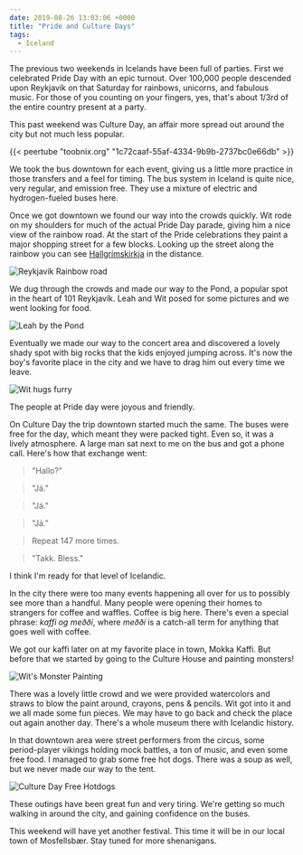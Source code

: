 ```yaml
---
date: 2019-08-26 13:03:06 +0000
title: "Pride and Culture Days"
tags:
  - Iceland
---
```


The previous two weekends in Icelands have been full of parties. First we
celebrated Pride Day with an epic turnout. Over 100,000 people descended
upon Reykjavík on that Saturday for rainbows, unicorns, and fabulous
music. For those of you counting on your fingers, yes, that's about 1/3rd
of the entire country present at a party.

This past weekend was Culture Day, an affair more spread out around the
city but not much less popular.

{{< peertube "toobnix.org" "1c72caaf-55af-4334-9b9b-2737bc0e66db" >}}

We took the bus downtown for each event, giving us a little more practice
in those transfers and a feel for timing. The bus system in Iceland is
quite nice, very regular, and emission free. They use a mixture of
electric and hydrogen-fueled buses here.

Once we got downtown we found our way into the crowds quickly. Wit rode on
my shoulders for much of the actual Pride Day parade, giving him a nice
view of the rainbow road. At the start of the Pride celebrations they
paint a major shopping street for a few blocks. Looking up the street
along the rainbow you can see
[Hallgrímskirkja](https://en.wikipedia.org/wiki/Hallgr%C3%ADmskirkja) in
the distance.

![Reykjavík Rainbow road](/images/reykjavik-rainbow-road.png)

We dug through the crowds and made our way to the Pond, a popular spot in
the heart of 101 Reykjavík. Leah and Wit posed for some pictures and we
went looking for food.

![Leah by the Pond](/images/leah-by-the-pond.png)

Eventually we made our way to the concert area and discovered a lovely
shady spot with big rocks that the kids enjoyed jumping across. It's now
the boy's favorite place in the city and we have to drag him out every
time we leave.

![Wit hugs furry](/images/wit-hugs-furry.png)

The people at Pride day were joyous and friendly.

On Culture Day the trip downtown started much the same. The buses were
free for the day, which meant they were packed tight. Even so, it was
a lively atmosphere. A large man sat next to me on the bus and got a phone
call. Here's how that exchange went:

>"Hallo?"

>"Já."

>"Já."

>"Já."

>Repeat 147 more times.

>"Takk. Bless."

I think I'm ready for that level of Icelandic.

In the city there were too many events happening all over for us to
possibly see more than a handful. Many people were opening their homes to
strangers for coffee and waffles. Coffee is big here. There's even
a special phrase: _kaffi og meððí_, where _meððí_ is a catch-all term for
anything that goes well with coffee.

We got our kaffi later on at my favorite place in town, Mokka Kaffi. But
before that we started by going to the Culture House and painting
monsters!

![Wit's Monster Painting](/images/wit-monster-painting.png)

There was a lovely little crowd and we were provided watercolors and
straws to blow the paint around, crayons, pens & pencils. Wit got into it
and we all made some fun pieces. We may have to go back and check the
place out again another day. There's a whole museum there with Icelandic
history.

In that downtown area were street performers from the circus, some
period-player vikings holding mock battles, a ton of music, and even some
free food. I managed to grab some free hot dogs. There was a soup as well,
but we never made our way to the tent.

![Culture Day Free Hotdogs](/images/culture-day-hotdogs.png)

These outings have been great fun and very tiring. We're getting so much
walking in around the city, and gaining confidence on the buses.

This weekend will have yet another festival. This time it will be in our
local town of Mosfellsbær. Stay tuned for more shenanigans.

<!--  vim: set shiftwidth=4 tabstop=4 expandtab: -->
